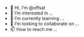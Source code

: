 - 👋 Hi, I’m @offsat
- 👀 I’m interested in ...
- 🌱 I’m currently learning ...
- 💞️ I’m looking to collaborate on ...
- 📫 How to reach me ...

<!---
offsat/offsat is a ✨ special ✨ repository because its `README.md` (this file) appears on your GitHub profile.
You can click the Preview link to take a look at your changes.
--->
